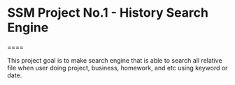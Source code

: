 # SSM Project No.1 - History Search Engine #
====

This project goal is to make search engine that is able to search all relative file when user doing project, business, homework, and etc using keyword or date.
